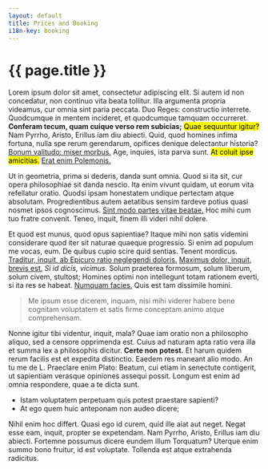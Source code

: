 ```yaml
---
layout: default
title: Prices and Booking
i18n-key: booking
---
```


<h1>{{ page.title }}</h1>

<p>Lorem ipsum dolor sit amet, consectetur adipiscing elit. Si autem id non concedatur, non continuo vita beata tollitur. Illa argumenta propria videamus, cur omnia sint paria peccata. Duo Reges: constructio interrete. Quodcumque in mentem incideret, et quodcumque tamquam occurreret. <b>Conferam tecum, quam cuique verso rem subicias;</b> <mark>Quae sequuntur igitur?</mark> Nam Pyrrho, Aristo, Erillus iam diu abiecti. Quid, quod homines infima fortuna, nulla spe rerum gerendarum, opifices denique delectantur historia? <a href='http://loripsum.net/' target='_blank'>Bonum valitudo: miser morbus.</a> Age, inquies, ista parva sunt. <mark>At coluit ipse amicitias.</mark> <a href='http://loripsum.net/' target='_blank'>Erat enim Polemonis.</a> </p>

<p>Ut in geometria, prima si dederis, danda sunt omnia. Quod si ita sit, cur opera philosophiae sit danda nescio. Ita enim vivunt quidam, ut eorum vita refellatur oratio. Quodsi ipsam honestatem undique pertectam atque absolutam. Progredientibus autem aetatibus sensim tardeve potius quasi nosmet ipsos cognoscimus. <a href='http://loripsum.net/' target='_blank'>Sint modo partes vitae beatae.</a> Hoc mihi cum tuo fratre convenit. Teneo, inquit, finem illi videri nihil dolere. </p>

<p>Et quod est munus, quod opus sapientiae? Itaque mihi non satis videmini considerare quod iter sit naturae quaeque progressio. Si enim ad populum me vocas, eum. De quibus cupio scire quid sentias. Tenent mordicus. <a href='http://loripsum.net/' target='_blank'>Traditur, inquit, ab Epicuro ratio neglegendi doloris.</a> <a href='http://loripsum.net/' target='_blank'>Maximus dolor, inquit, brevis est.</a> <i>Si id dicis, vicimus.</i> Solum praeterea formosum, solum liberum, solum civem, stultost; Homines optimi non intellegunt totam rationem everti, si ita res se habeat. <a href='http://loripsum.net/' target='_blank'>Numquam facies.</a> Quis est tam dissimile homini. </p>

<blockquote cite='http://loripsum.net'>
	Me ipsum esse dicerem, inquam, nisi mihi viderer habere bene cognitam voluptatem et satis firme conceptam animo atque comprehensam.
</blockquote>


<p>Nonne igitur tibi videntur, inquit, mala? Quae iam oratio non a philosopho aliquo, sed a censore opprimenda est. Cuius ad naturam apta ratio vera illa et summa lex a philosophis dicitur. <b>Certe non potest.</b> Et harum quidem rerum facilis est et expedita distinctio. Eaedem res maneant alio modo. An tu me de L. Praeclare enim Plato: Beatum, cui etiam in senectute contigerit, ut sapientiam verasque opiniones assequi possit. Longum est enim ad omnia respondere, quae a te dicta sunt. </p>

<ul>
	<li>Istam voluptatem perpetuam quis potest praestare sapienti?</li>
	<li>At ego quem huic anteponam non audeo dicere;</li>
</ul>


<p>Nihil enim hoc differt. Quasi ego id curem, quid ille aiat aut neget. Negat esse eam, inquit, propter se expetendam. Nam Pyrrho, Aristo, Erillus iam diu abiecti. Fortemne possumus dicere eundem illum Torquatum? Uterque enim summo bono fruitur, id est voluptate. Tollenda est atque extrahenda radicitus. </p>

